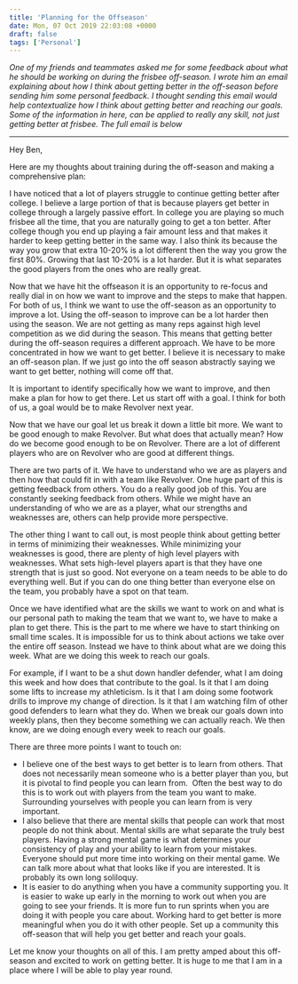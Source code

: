 ```yaml
---
title: 'Planning for the Offseason'
date: Mon, 07 Oct 2019 22:03:08 +0000
draft: false
tags: ['Personal']
---
```


*One of my friends and teammates asked me for some feedback about what he should be working on during the frisbee off-season. I wrote him an email explaining about how I think about getting better in the off-season before sending him some personal feedback. I thought sending this email would help contextualize how I think about getting better and reaching our goals. Some of the information in here, can be applied to really any skill, not just getting better at frisbee. The full email is below*

* * *

Hey Ben,

Here are my thoughts about training during the off-season and making a comprehensive plan: 

I have noticed that a lot of players struggle to continue getting better after college. I believe a large portion of that is because players get better in college through a largely passive effort. In college you are playing so much frisbee all the time, that you are naturally going to get a ton better. After college though you end up playing a fair amount less and that makes it harder to keep getting better in the same way. I also think its because the way you grow that extra 10-20% is a lot different then the way you grow the first 80%. Growing that last 10-20% is a lot harder. But it is what separates the good players from the ones who are really great. 

Now that we have hit the offseason it is an opportunity to re-focus and really dial in on how we want to improve and the steps to make that happen. For both of us, I think we want to use the off-season as an opportunity to improve a lot. Using the off-season to improve can be a lot harder then using the season. We are not getting as many reps against high level competition as we did during the season. This means that getting better during the off-season requires a different approach. We have to be more concentrated in how we want to get better. I believe it is necessary to make an off-season plan. If we just go into the off season abstractly saying we want to get better, nothing will come off that. 

It is important to identify specifically how we want to improve, and then make a plan for how to get there. Let us start off with a goal. I think for both of us, a goal would be to make Revolver next year. 

Now that we have our goal let us break it down a little bit more. We want to be good enough to make Revolver. But what does that actually mean? How do we become good enough to be on Revolver. There are a lot of different players who are on Revolver who are good at different things. 

There are two parts of it. We have to understand who we are as players and then how that could fit in with a team like Revolver. One huge part of this is getting feedback from others. You do a really good job of this. You are constantly seeking feedback from others. While we might have an understanding of who we are as a player, what our strengths and weaknesses are, others can help provide more perspective. 

The other thing I want to call out, is most people think about getting better in terms of minimizing their weaknesses. While minimizing your weaknesses is good, there are plenty of high level players with weaknesses. What sets high-level players apart is that they have one strength that is just so good. Not everyone on a team needs to be able to do everything well. But if you can do one thing better than everyone else on the team, you probably have a spot on that team. 

Once we have identified what are the skills we want to work on and what is our personal path to making the team that we want to, we have to make a plan to get there. This is the part to me where we have to start thinking on small time scales. It is impossible for us to think about actions we take over the entire off season. Instead we have to think about what are we doing this week. What are we doing this week to reach our goals. 

For example, if I want to be a shut down handler defender, what I am doing this week and how does that contribute to the goal. Is it that I am doing some lifts to increase my athleticism. Is it that I am doing some footwork drills to improve my change of direction. Is it that I am watching film of other good defenders to learn what they do. When we break our goals down into weekly plans, then they become something we can actually reach. We then know, are we doing enough every week to reach our goals. 

There are three more points I want to touch on: 

*   I believe one of the best ways to get better is to learn from others. That does not necessarily mean someone who is a better player than you, but it is pivotal to find people you can learn from.  Often the best way to do this is to work out with players from the team you want to make. Surrounding yourselves with people you can learn from is very important. 
*   I also believe that there are mental skills that people can work that most people do not think about. Mental skills are what separate the truly best players. Having a strong mental game is what determines your consistency of play and your ability to learn from your mistakes. Everyone should put more time into working on their mental game. We can talk more about what that looks like if you are interested. It is probably its own long soliloquy. 
*   It is easier to do anything when you have a community supporting you. It is easier to wake up early in the morning to work out when you are going to see your friends. It is more fun to run sprints when you are doing it with people you care about. Working hard to get better is more meaningful when you do it with other people. Set up a community this off-season that will help you get better and reach your goals. 

Let me know your thoughts on all of this. I am pretty amped about this off-season and excited to work on getting better. It is huge to me that I am in a place where I will be able to play year round.